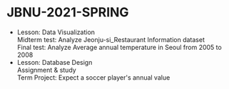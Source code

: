# JBNU-2021-SPRING
- Lesson: Data Visualization<br>
  Midterm test: Analyze Jeonju-si_Restaurant Information dataset<br>
  Final test: Analyze Average annual temperature in Seoul from 2005 to 2008 <br>
- Lesson: Database Design<br>
  Assignment & study<br>
  Term Project: Expect a soccer player's annual value<br>
